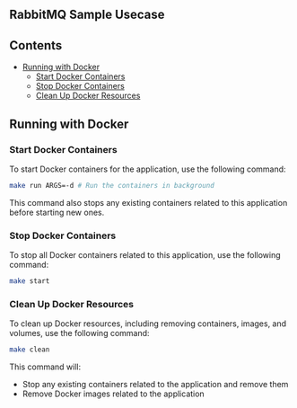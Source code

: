 ## RabbitMQ Sample Usecase

## Contents

- [Running with Docker](#running-with-docker)
    - [Start Docker Containers](#start-docker-containers)
    - [Stop Docker Containers](#stop-docker-containers)
    - [Clean Up Docker Resources](#clean-up-docker-resources)

## Running with Docker

### Start Docker Containers

To start Docker containers for the application, use the following command:

```bash
make run ARGS=-d # Run the containers in background
```

This command also stops any existing containers related to this application before starting new ones.

### Stop Docker Containers

To stop all Docker containers related to this application, use the following command:

```bash
make start
```

### Clean Up Docker Resources

To clean up Docker resources, including removing containers, images, and volumes, use the following command:

```bash
make clean
```

This command will:

- Stop any existing containers related to the application and remove them
- Remove Docker images related to the application
